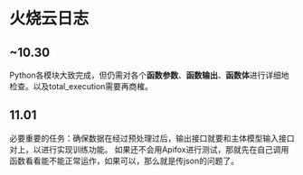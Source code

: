 # 火烧云日志
## ~10.30
Python各模块大致完成，但仍需对各个**函数参数**、**函数输出**、**函数体**进行详细地检查。以及total_execution需要再商榷。

## 11.01
必要重要的任务：确保数据在经过预处理过后，输出接口就要和主体模型输入接口对上，以进行实现训练功能。
如果还不会用Apifox进行测试，那就先在自己调用函数看看能不能正常运作，如果可以，那么就是传json的问题了。